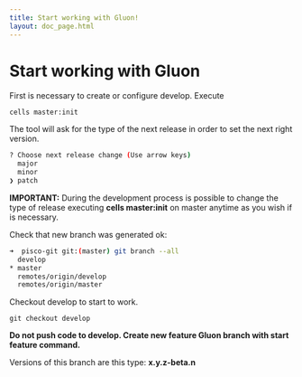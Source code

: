 ```yaml
---
title: Start working with Gluon!
layout: doc_page.html
---
```


# Start working with **Gluon**

First is necessary to create or configure develop. Execute

    cells master:init

The tool will ask for the type of the next release in order to set the next right version.

```bash
? Choose next release change (Use arrow keys)
  major
  minor
❯ patch
```

**IMPORTANT:** During the development process is possible to change the type of release executing **cells master:init** on master anytime as you wish if is necessary.

Check that new branch was generated ok:

```bash
➜  pisco-git git:(master) git branch --all
  develop
* master
  remotes/origin/develop
  remotes/origin/master
```

Checkout develop to start to work.

    git checkout develop

**Do not push code to develop. Create new feature **Gluon** branch with start feature command.**

Versions of this branch are this type: **x.y.z-beta.n**